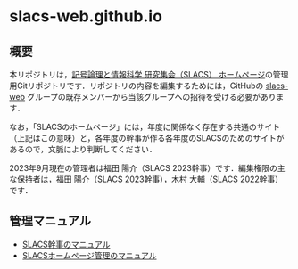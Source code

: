 # slacs-web.github.io

## 概要

本リポジトリは，[記号論理と情報科学 研究集会（SLACS） ホームページ](https://slacs-web.github.io/)の管理用Gitリポジトリです．リポジトリの内容を編集するためには，GitHubの [slacs-web](https://github.com/slacs-web) グループの既存メンバーから当該グループへの招待を受ける必要があります．

なお，「SLACSのホームページ」には，年度に関係なく存在する共通のサイト（上記はこの意味）と，各年度の幹事が作る各年度のSLACSのためのサイトがあるので，文脈により判断してください．

2023年9月現在の管理者は福田 陽介（SLACS 2023幹事）です．編集権限の主な保持者は，福田 陽介（SLACS 2023幹事），木村 大輔（SLACS 2022幹事）です．

## 管理マニュアル

- [SLACS幹事のマニュアル](manual/organize.md)
- [SLACSホームページ管理のマニュアル](manual/webpage.md)
